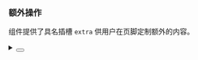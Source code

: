 ### 额外操作

组件提供了具名插槽 `extra` 供用户在页脚定制额外的内容。

<div class="cell-demo vp-raw">
  <yc-image
    src="https://p1-arco.byteimg.com/tos-cn-i-uwbnlip3yd/a8c8cdb109cb051163646151a4a5083b.png~tplv-uwbnlip3yd-webp.webp"
    title="A user’s avatar"
    description="Present by Arco Design"
    width="260"
    style="margin-right: 67px; vertical-align: top;"
    :preview-visible="visible1"
    @preview-visible-change="
      () => {
        visible1 = false;
      }
    ">
    <template #extra>
      <div class="actions">
        <span
          class="action"
          @click="
            () => {
              visible1 = true;
            }
          "
          ><icon-eye
        /></span>
        <span
          class="action"
          @click="onDownLoad"
          ><icon-download
        /></span>
        <yc-tooltip content="A user’s avatar">
          <span class="action"><icon-info-circle /></span>
        </yc-tooltip>
      </div>
    </template>
  </yc-image>
  <yc-image
    src="https://p1-arco.byteimg.com/tos-cn-i-uwbnlip3yd/a8c8cdb109cb051163646151a4a5083b.png~tplv-uwbnlip3yd-webp.webp"
    title="A user’s avatar"
    description="Present by Arco Design"
    width="260"
    footer-position="outer"
    :preview-visible="visible2"
    @preview-visible-change="
      () => {
        visible2 = false;
      }
    ">
    <template #extra>
      <div class="actions actions-outer">
        <span
          class="action"
          @click="
            () => {
              visible2 = true;
            }
          "
          ><icon-eye
        /></span>
        <span
          class="action"
          @click="onDownLoad"
          ><icon-download
        /></span>
        <yc-tooltip content="A user’s avatar">
          <span class="action"><icon-info-circle /></span>
        </yc-tooltip>
      </div>
    </template>
  </yc-image>
</div>

<script setup>
import { ref } from 'vue';
const visible1 = ref(false);
const visible2 = ref(false);
const onDownLoad = () => {
  console.log('download');
};
</script>

<style scoped>
.actions {
  display: flex;
  align-items: center;
}
.action {
  padding: 5px 4px;
  font-size: 14px;
  margin-left: 12px;
  border-radius: 2px;
  line-height: 1;
  cursor: pointer;
}
.action:first-child {
  margin-left: 0;
}

.action:hover {
  background: rgba(0, 0, 0, 0.5);
}
.actions-outer {
  .action {
    &:hover {
      color: #ffffff;
    }
  }
}
</style>
<details>
<summary>
 <button class="code-btn"  >
    <icon-code />
 </button>
</summary>

```vue
<template>
  <yc-image
    src="https://p1-arco.byteimg.com/tos-cn-i-uwbnlip3yd/a8c8cdb109cb051163646151a4a5083b.png~tplv-uwbnlip3yd-webp.webp"
    title="A user’s avatar"
    description="Present by Arco Design"
    width="260"
    style="margin-right: 67px; vertical-align: top;"
    :preview-visible="visible1"
    @preview-visible-change="
      () => {
        visible1 = false;
      }
    ">
    <template #extra>
      <div class="actions">
        <span
          class="action"
          @click="
            () => {
              visible1 = true;
            }
          "
          ><icon-eye
        /></span>
        <span
          class="action"
          @click="onDownLoad"
          ><icon-download
        /></span>
        <yc-tooltip content="A user’s avatar">
          <span class="action"><icon-info-circle /></span>
        </yc-tooltip>
      </div>
    </template>
  </yc-image>
  <yc-image
    src="https://p1-arco.byteimg.com/tos-cn-i-uwbnlip3yd/a8c8cdb109cb051163646151a4a5083b.png~tplv-uwbnlip3yd-webp.webp"
    title="A user’s avatar"
    description="Present by Arco Design"
    width="260"
    footer-position="outer"
    :preview-visible="visible2"
    @preview-visible-change="
      () => {
        visible2 = false;
      }
    ">
    <template #extra>
      <div class="actions actions-outer">
        <span
          class="action"
          @click="
            () => {
              visible2 = true;
            }
          "
          ><icon-eye
        /></span>
        <span
          class="action"
          @click="onDownLoad"
          ><icon-download
        /></span>
        <yc-tooltip content="A user’s avatar">
          <span class="action"><icon-info-circle /></span>
        </yc-tooltip>
      </div>
    </template>
  </yc-image>
</template>

<script setup>
import { ref } from 'vue';
const visible1 = ref(false);
const visible2 = ref(false);
const onDownLoad = () => {
  console.log('download');
};
</script>

<style scoped>
.actions {
  display: flex;
  align-items: center;
}
.action {
  padding: 5px 4px;
  font-size: 14px;
  margin-left: 12px;
  border-radius: 2px;
  line-height: 1;
  cursor: pointer;
}
.action:first-child {
  margin-left: 0;
}

.action:hover {
  background: rgba(0, 0, 0, 0.5);
}
.actions-outer {
  .action {
    &:hover {
      color: #ffffff;
    }
  }
}
</style>
```

</details>
